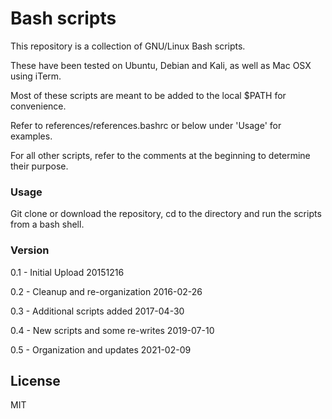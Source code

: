 # Bash scripts
This repository is a collection of GNU/Linux Bash scripts.  

These have been tested on Ubuntu, Debian and Kali, as well as Mac OSX using iTerm. 

Most of these scripts are meant to be added to the local $PATH for convenience. 

Refer to references/references.bashrc or below under 'Usage' for examples.

For all other scripts, refer to the comments at the beginning to determine their purpose.

### Usage
Git clone or download the repository, cd to the directory and run the scripts from a bash shell.

### Version
0.1 - Initial Upload 20151216

0.2 - Cleanup and re-organization 2016-02-26

0.3 - Additional scripts added 2017-04-30

0.4 - New scripts and some re-writes 2019-07-10

0.5 - Organization and updates 2021-02-09

License
----
MIT

<!---
[//]: # (These are reference links used in the body of this note and get stripped out when the markdown processor does its job. There is no need to format nicely because it shouldn't be seen. 

http://stackoverflow.com/questions/4823468/store-comments-in-markdown-syntax)

-->
   [git-repo-url]: <https://github.com/routeback/bashscripts.git>
   [@routeback]: <http://twitter.com/routeback>

